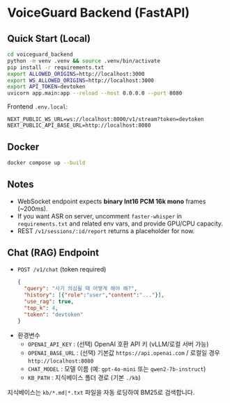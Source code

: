 # VoiceGuard Backend (FastAPI)

## Quick Start (Local)
```bash
cd voiceguard_backend
python -m venv .venv && source .venv/bin/activate
pip install -r requirements.txt
export ALLOWED_ORIGINS=http://localhost:3000
export WS_ALLOWED_ORIGINS=http://localhost:3000
export API_TOKEN=devtoken
uvicorn app.main:app --reload --host 0.0.0.0 --port 8080
```

Frontend `.env.local`:
```
NEXT_PUBLIC_WS_URL=ws://localhost:8000/v1/stream?token=devtoken
NEXT_PUBLIC_API_BASE_URL=http://localhost:8080
```

## Docker
```bash
docker compose up --build
```

## Notes
- WebSocket endpoint expects **binary Int16 PCM 16k mono** frames (~200ms).
- If you want ASR on server, uncomment `faster-whisper` in `requirements.txt` and related env vars, and provide GPU/CPU capacity.
- REST `/v1/sessions/:id/report` returns a placeholder for now.


## Chat (RAG) Endpoint
- `POST /v1/chat` (token required)
  ```json
  {
    "query": "사기 의심될 때 어떻게 해야 해?",
    "history": [{"role":"user","content":"..."}],
    "use_rag": true,
    "top_k": 4,
    "token": "devtoken"
  }
  ```
- 환경변수
  - `OPENAI_API_KEY` : (선택) OpenAI 호환 API 키 (vLLM/로컬 서버 가능)
  - `OPENAI_BASE_URL` : (선택) 기본값 `https://api.openai.com` / 로컬일 경우 `http://localhost:8080`
  - `CHAT_MODEL` : 모델 이름 (예: `gpt-4o-mini` 또는 `qwen2-7b-instruct`)
  - `KB_PATH` : 지식베이스 폴더 경로 (기본 `./kb`)

지식베이스는 `kb/*.md|*.txt` 파일을 자동 로딩하여 BM25로 검색합니다.
